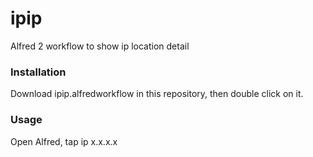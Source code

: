 # ipip
Alfred 2 workflow to show ip location detail

### Installation
Download ipip.alfredworkflow in this repository, then double click on it.

### Usage
Open Alfred, tap ip x.x.x.x 